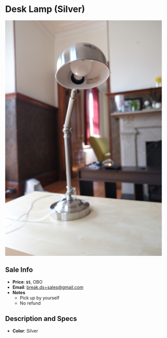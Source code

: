 # Desk Lamp (Silver)

![Desk Lamp](https://github.com/breakds/moving-sales/blob/master/photo/resized/lamp_silver.JPG)

## Sale Info

* **Price**: **`$5`**, OBO
* **Email**: break.ds+sales@gmail.com
* **Notes** 
  * Pick up by yourself
  * No refund

## Description and Specs

* **Color**: Silver
